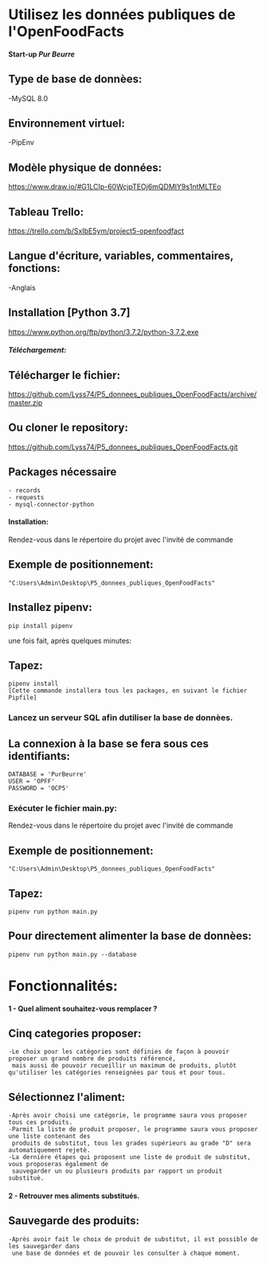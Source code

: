 # Utilisez les données publiques de l'OpenFoodFacts

#### Start-up *Pur Beurre*

## Type de base de donnèes:
-MySQL 8.0

## Environnement virtuel:
-PipEnv

## Modèle physique de données: 
https://www.draw.io/#G1LCIp-60WcjpTEOj6mQDMlY9s1ntMLTEo

## Tableau Trello:
https://trello.com/b/SxIbE5ym/project5-openfoodfact

## Langue d'écriture, variables, commentaires, fonctions: 
-Anglais

## Installation [Python 3.7]
https://www.python.org/ftp/python/3.7.2/python-3.7.2.exe

##### Téléchargement:

## Télécharger le fichier: 
https://github.com/Lyss74/P5_donnees_publiques_OpenFoodFacts/archive/master.zip

## Ou cloner le repository:
https://github.com/Lyss74/P5_donnees_publiques_OpenFoodFacts.git

## Packages nécessaire
    - records 
    - requests 
    - mysql-connector-python                

#### Installation:
Rendez-vous dans le répertoire du projet avec l'invité de commande

## Exemple de positionnement: 
    "C:Users\Admin\Desktop\P5_donnees_publiques_OpenFoodFacts"

## Installez pipenv: 
    pip install pipenv

une fois fait, après quelques minutes:

## Tapez: 
    pipenv install 
    [Cette commande installera tous les packages, en suivant le fichier Pipfile]

### Lancez un serveur SQL afin dutiliser la base de donnèes.

## La connexion à la base se fera sous ces identifiants: 
    DATABASE = 'PurBeurre'
    USER = 'OPFF' 
    PASSWORD = 'OCP5' 

### Exécuter le fichier main.py:

Rendez-vous dans le répertoire du projet avec l'invité de commande

## Exemple de positionnement: 
    "C:Users\Admin\Desktop\P5_donnees_publiques_OpenFoodFacts"

## Tapez: 
    pipenv run python main.py 
              
## Pour directement alimenter la base de donnèes:
    pipenv run python main.py --database 



# Fonctionnalités:

#### 1 - Quel aliment souhaitez-vous remplacer ? 

## Cinq categories proposer:
    -Le choix pour les catégories sont définies de façon à pouvoir proposer un grand nombre de produits référencé, 
     mais aussi de pouvoir recueillir un maximum de produits, plutôt qu'utiliser les catégories renseignèes par tous et pour tous.

## Sélectionnez l'aliment:
    -Après avoir choisi une catégorie, le programme saura vous proposer tous ces produits. 
    -Parmit la liste de produit proposer, le programme saura vous proposer une liste contenant des 
     produits de substitut, tous les grades supérieurs au grade "D" sera automatiquement rejetè. 
    -La derniére étapes qui proposent une liste de produit de substitut, vous proposeras également de 
     sauvegarder un ou plusieurs produits par rapport un produit substituè.

#### 2 - Retrouver mes aliments substitués.

##  Sauvegarde des produits:
    -Après avoir fait le choix de produit de substitut, il est possible de les sauvegarder dans 
     une base de données et de pouvoir les consulter à chaque moment.
